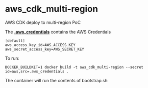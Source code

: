 # aws_cdk_multi-region
AWS CDK deploy to multi-region PoC


The [**.aws_credentials**](.aws_credentials) contains the AWS Credentials
```angular2html
[default]
aws_access_key_id=AWS_ACCESS_KEY
aws_secret_access_key=AWS_SECRET_KEY
```

To run:
```
DOCKER_BUILDKIT=1 docker build -t aws_cdk_multi-region --secret id=aws,src=.aws_credentials .
```

The container will run the contents of bootstrap.sh 